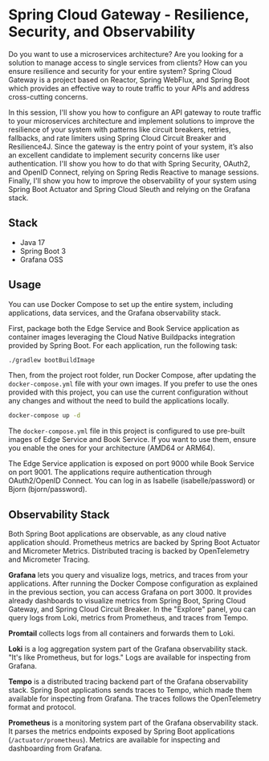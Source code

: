 # Spring Cloud Gateway - Resilience, Security, and Observability

Do you want to use a microservices architecture? Are you looking for a solution to manage access to single services
from clients? How can you ensure resilience and security for your entire system? Spring Cloud Gateway is a project
based on Reactor, Spring WebFlux, and Spring Boot which provides an effective way to route traffic to your APIs and
address cross-cutting concerns.

In this session, I'll show you how to configure an API gateway to route traffic to your microservices architecture and
implement solutions to improve the resilience of your system with patterns like circuit breakers, retries, fallbacks,
and rate limiters using Spring Cloud Circuit Breaker and Resilience4J. Since the gateway is the entry point of your
system, it’s also an excellent candidate to implement security concerns like user authentication. I'll show you how
to do that with Spring Security, OAuth2, and OpenID Connect, relying on Spring Redis Reactive to manage sessions.
Finally, I'll show you how to improve the observability of your system using Spring Boot Actuator
and Spring Cloud Sleuth and relying on the Grafana stack.

## Stack

* Java 17
* Spring Boot 3
* Grafana OSS

## Usage

You can use Docker Compose to set up the entire system, including applications, data services, and the Grafana observability stack.

First, package both the Edge Service and Book Service application as container images leveraging the Cloud Native Buildpacks integration
provided by Spring Boot. For each application, run the following task:

```bash
./gradlew bootBuildImage
```

Then, from the project root folder, run Docker Compose, after updating the `docker-compose.yml` file with your own images. If you prefer to use the ones provided with this project, you can use the current configuration without any changes and without the need to build the applications locally.

```bash
docker-compose up -d
```

The `docker-compose.yml` file in this project is configured to use pre-built images of Edge Service and Book Service. If you want to use them, ensure you enable the ones for your architecture (AMD64 or ARM64).

The Edge Service application is exposed on port 9000 while Book Service on port 9001. The applications require authentication through
OAuth2/OpenID Connect. You can log in as Isabelle (isabelle/password) or Bjorn (bjorn/password).

## Observability Stack

Both Spring Boot applications are observable, as any cloud native application should. Prometheus metrics are backed by Spring Boot Actuator and Micrometer Metrics. Distributed tracing is backed by OpenTelemetry and Micrometer Tracing.

**Grafana** lets you query and visualize logs, metrics, and traces from your applications. After running the Docker Compose
configuration as explained in the previous section, you can access Grafana on port 3000. It provides already dashboards
to visualize metrics from Spring Boot, Spring Cloud Gateway, and Spring Cloud Circuit Breaker. In the "Explore" panel,
you can query logs from Loki, metrics from Prometheus, and traces from Tempo.

**Promtail** collects logs from all containers and forwards them to Loki.

**Loki** is a log aggregation system part of the Grafana observability stack. "It's like Prometheus, but for logs."
Logs are available for inspecting from Grafana.

**Tempo** is a distributed tracing backend part of the Grafana observability stack. Spring Boot applications sends traces to Tempo,
which made them available for inspecting from Grafana. The traces follows the OpenTelemetry format and protocol.

**Prometheus** is a monitoring system part of the Grafana observability stack. It parses the metrics endpoints exposed by Spring Boot
applications (`/actuator/prometheus`). Metrics are available for inspecting and dashboarding from Grafana.
